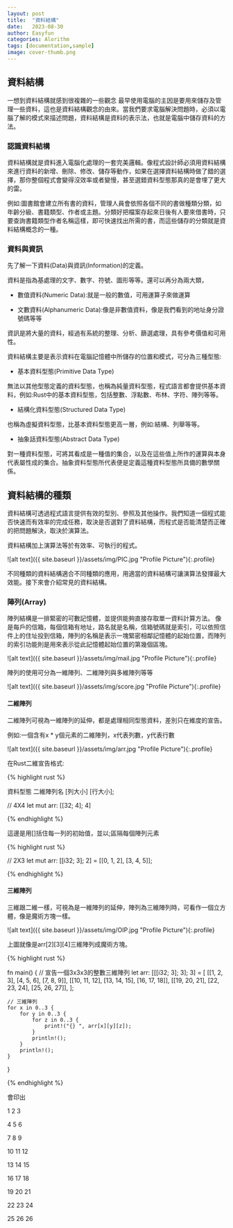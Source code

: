 ```yaml
---
layout: post
title:  "資料結構"
date:   2023-08-30
author: Easyfun
categories: Alorithm
tags: [documentation,sample]
image: cover-thumb.png
---
```


## 資料結構

一想到資料結構就感到很複雜的一些觀念
最早使用電腦的主因是要用來儲存及管理一些資料，這也是資料結構觀念的由來。當我們要求電腦解決問題時，必須以電腦了解的模式來描述問題，資料結構是資料的表示法，也就是電腦中儲存資料的方法。

### 認識資料結構

資料結構就是資料進入電腦化處理的一套完美邏輯。像程式設計師必須用資料結構來進行資料的新增、刪除、修改、儲存等動作，如果在選擇資料結構時做了錯的選擇，那你整個程式會變得沒效率或者變慢，甚至選錯資料型態那真的是會埋了更大的雷。

例如:圖書館會建立所有書的資料，管理人員會依照各個不同的書做種類分類，如年齡分級、書籍類型、作者或主題。分類好把檔案存起來日後有人要來借書時，只要查詢書籍類型作者名稱這樣，即可快速找出所需的書，而這些儲存的分類就是資料結構概念的一種。

### 資料與資訊

先了解一下資料(Data)與資訊(Information)的定義。

資料是指為基處理的文字、數字、符號、圖形等等。還可以再分為兩大類，

* 數值資料(Numeric Data):就是一般的數值，可用運算子來做運算

* 文數資料(Alphanumeric Data):像是非數值資料，像是我們看到的地址身分證號碼等等

資訊是將大量的資料，經過有系統的整理、分析、篩選處理，具有參考價值和可用性。

資料結構主要是表示資料在電腦記憶體中所儲存的位置和模式，可分為三種型態:

* 基本資料型態(Primitive Data Type)

無法以其他型態定義的資料型態，也稱為純量資料型態，程式語言都會提供基本資料，例如:Rust中的基本資料型態，包括整數、浮點數、布林、字符、陣列等等。

* 結構化資料型態(Structured Data Type)

也稱為虛擬資料型態，比基本資料型態更高一層，例如:結構、列舉等等。

* 抽象話資料型態(Abstract Data Type)

對一種資料型態，可將其看成是一種值的集合，以及在這些值上所作的運算與本身代表屬性成的集合。抽象資料型態所代表便是定義這種資料型態所具備的數學關係。

## 資料結構的種類

資料結構可透過程式語言提供有效的型別、參照及其他操作。我們知道一個程式能否快速而有效率的完成任務，取決是否選對了資料結構，而程式是否能清楚而正確的把問題解決，取決於演算法。

資料結構加上演算法等於有效率、可執行的程式。

![alt text]({{ site.baseurl }}/assets/img/PIC.jpg "Profile Picture"){:.profile}

不同種類的資料結構適合不同種類的應用，用適當的資料結構可讓演算法發揮最大效能。接下來會介紹常見的資料結構。

### 陣列(Array)

陣列結構是一排緊密的可數記憶體，並提供能夠直接存取單一資料計算方法。
像是每戶的信箱，每個信箱有地址，路名就是名稱，信箱號碼就是索引，可以依照信件上的住址投到信箱，陣列的名稱是表示一塊緊密相鄰記憶體的起始位置，而陣列的索引功能則是用來表示從此記憶體起始位置的第幾個區塊。

![alt text]({{ site.baseurl }}/assets/img/mail.jpg "Profile Picture"){:.profile}

陣列的使用可分為一維陣列、二維陣列與多維陣列等等

![alt text]({{ site.baseurl }}/assets/img/score.jpg "Profile Picture"){:.profile}

#### 二維陣列

二維陣列可視為一維陣列的延伸，都是處理相同型態資料，差別只在維度的宣告。

例如:一個含有x * y個元素的二維陣列，x代表列數，y代表行數

![alt text]({{ site.baseurl }}/assets/img/arr.jpg "Profile Picture"){:.profile}

在Rust二維宣告格式:

{% highlight rust %}

資料型態 二維陣列名 [列大小] [行大小];

// 4X4
let mut arr: [[32; 4]; 4]

{% endhighlight %}

這邊是用[]括住每一列的初始值，並以;區隔每個陣列元素

{% highlight rust %}

// 2X3
let mut arr: [[i32; 3]; 2] = [[0, 1, 2], [3, 4, 5]];

{% endhighlight %}

#### 三維陣列

三維跟二維一樣，可視為是一維陣列的延伸，陣列為三維陣列時，可看作一個立方體，像是魔術方塊一樣。

![alt text]({{ site.baseurl }}/assets/img/OIP.jpg "Profile Picture"){:.profile}

上圖就像是arr[2][3][4]三維陣列成魔術方塊。

{% highlight rust %}

fn main() {
    // 宣告一個3x3x3的整數三維陣列
    let arr: [[[i32; 3]; 3]; 3] = [
        [[1, 2, 3], [4, 5, 6], [7, 8, 9]],
        [[10, 11, 12], [13, 14, 15], [16, 17, 18]],
        [[19, 20, 21], [22, 23, 24], [25, 26, 27]],
    ];

    // 三維陣列
    for x in 0..3 {
        for y in 0..3 {
            for z in 0..3 {
                print!("{} ", arr[x][y][z]);
            }
            println!();
        }
        println!();
    }
}

{% endhighlight %}

會印出

1 2 3

4 5 6

7 8 9


10 11 12

13 14 15

16 17 18


19 20 21

22 23 24

25 26 26
